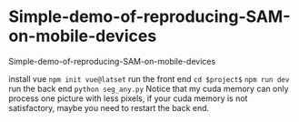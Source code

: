# Simple-demo-of-reproducing-SAM-on-mobile-devices
Simple-demo-of-reproducing-SAM-on-mobile-devices

install vue
``npm init vue@latset``
run the front end
``cd $project$``
``npm run dev``
run the back end
``python seg_any.py``
Notice that my cuda memory can only process one picture with less pixels, if your cuda memory is not satisfactory, maybe you need to restart the back end.
